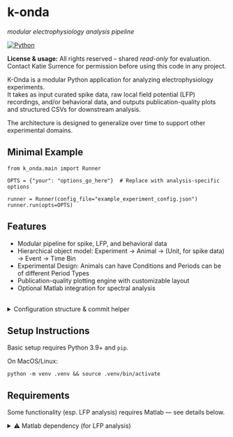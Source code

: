 # k-onda  
_modular electrophysiology analysis pipeline_

[![Python](https://img.shields.io/badge/python-3.9+-blue)](https://www.python.org/)

**License & usage:** All rights reserved – shared *read-only* for evaluation.
Contact Katie Surrence for permission before using this code in any project.

K-Onda is a modular Python application for analyzing electrophysiology experiments.  
It takes as input curated spike data, raw local field potential (LFP) recordings, and/or behavioral data, and outputs publication-quality plots and structured CSVs for downstream analysis.

The architecture is designed to generalize over time to support other experimental domains. 


## Minimal Example
```
from k_onda.main import Runner

OPTS = {"your": "options_go_here"}  # Replace with analysis-specific options

runner = Runner(config_file="example_experiment_config.json")
runner.run(opts=OPTS)
```

## Features

- Modular pipeline for spike, LFP, and behavioral data
- Hierarchical object model: Experiment → Animal → (Unit, for spike data) -> Event -> Time Bin
- Experimental Design: Animals can have Conditions and Periods can be of different Period Types
- Publication-quality plotting engine with customizable layout
- Optional Matlab integration for spectral analysis


<br>
<details>
<summary>Configuration structure & commit helper</summary>

 
We recommend organizing your config files outside the K-Onda directory structure (even though the tool currently just uses a direct config_file= argument). For example:

```
your_workspace/
├── k-onda/                        # main code (this repo)
└── analysis-config-for-k-onda/   # your private configs
```
Use `Runner(config_file=...)` to point to the experiment `config_file`.

This layout is supported by a script to commit both repos (we recommend a commit of both configuration and the K-Onda code every time you perform an analysis):

`./devtools/commit_both.sh "Your commit message"`

If you'd prefer to save your config files elsewhere, edit the path in `commit_both.sh`
</details>

## Setup Instructions

Basic setup requires Python 3.9+ and `pip`. 

On MacOS/Linux:

```
python -m venv .venv && source .venv/bin/activate
```

## Requirements

Some functionality (esp. LFP analysis) requires Matlab — see details below.

<details>
<summary>⚠️ Matlab dependency (for LFP analysis)</summary>

Some core functionality—like calculating power and coherence from raw LFP data—**requires Matlab**.

Specifically:
- A working Matlab installation (tested with Matlab 2022a)
- Scripts from Professor Kenneth Harris's lab:
  - `mtcsg.m`
  - `mtchg.m`
- (Optional) `removeLineNoise_SpectrumEstimation.m` for filtering

These scripts are **not included**.  
If you are in the Likhtik lab, contact the author via WhatsApp.  
Others may request access via email.

</details>



